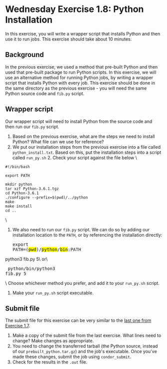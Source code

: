 <style type="text/css"> pre em { font-style: normal; background-color: yellow; } pre strong { font-style: normal; font-weight: bold; color: \#008; } </style>

Wednesday Exercise 1.8: Python Installation
===========================================

In this exercise, you will write a wrapper script that installs Python and then use it to run jobs. This exercise should take about 10 minutes.

Background
----------

In the previous exercise, we used a method that pre-built Python and then used that pre-built package to run Python scripts. In this exercise, we will use an alternative method for running Python jobs, by writing a wrapper script that installs Python with every job. This exercise should be done in the same directory as the previous exercise - you will need the same Python source code and `fib.py` script.

Wrapper script
--------------

Our wrapper script will need to install Python from the source code and then run our `fib.py` script.

1.  Based on the previous exercise, what are the steps we need to install Python? What file can we use for reference?
2.  We put our installation steps from the previous exercise into a file called `python_install.txt`. Based on this, put the installation steps into a script called `run_py.sh` 2. Check your script against the file below \\

``` file
#!/bin/bash

export PATH

mkdir python
tar xzf Python-3.6.1.tgz
cd Python-3.6.1
./configure --prefix=$(pwd)/../python
make
make install
cd ..
```

\\

1.  We also need to run our `fib.py` script. We can do so by adding our installation location to the `PATH`, or by referencing the installation directly: <pre class="file">export PATH=$(pwd)/python/bin:$PATH

python3 fib.py 5</pre>\\ or\\ <pre class="file"> python/bin/python3 fib.py 5</pre> \\ Choose whichever method you prefer, and add it to your `run_py.sh` script.

1.  Make your `run_py.sh` script executable.

Submit file
-----------

The submit file for this exercise can be very similar to the [last one from Exercise 1.7](/user-school/2017/materials/day3/part2-ex2-python-built.md).

1.  Make a copy of the submit file from the last exercise. What lines need to change? Make changes as appropriate.
2.  You need to change the transferred tarball (the Python source, instead of our `prebuilt_python.tar.gz`) and the job's executable. Once you've made these changes, submit the job using `condor_submit`.
3.  Check for the results in the `.out` file.


